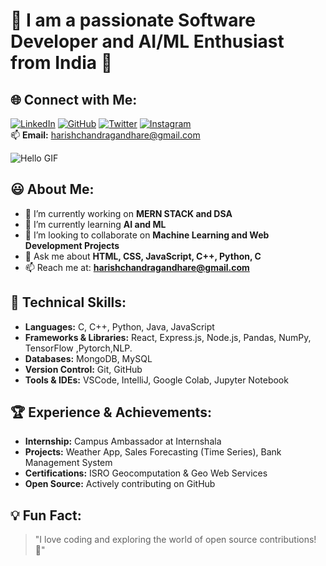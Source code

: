 # 🌟 I am a passionate Software Developer and AI/ML Enthusiast from India 🚀

## 🌐 Connect with Me:

[![LinkedIn](https://img.shields.io/badge/LinkedIn-%230077B5.svg?style=for-the-badge&logo=linkedin&logoColor=white)](https://linkedin.com/in/your-linkedin) 
[![GitHub](https://img.shields.io/badge/GitHub-%23121011.svg?style=for-the-badge&logo=github&logoColor=white)](https://github.com/Harishchandra-Gandhare) 
[![Twitter](https://img.shields.io/badge/Twitter-%231DA1F2.svg?style=for-the-badge&logo=twitter&logoColor=white)](https://twitter.com/your-twitter) 
[![Instagram](https://img.shields.io/badge/Instagram-%23E4405F.svg?style=for-the-badge&logo=instagram&logoColor=white)](https://instagram.com/your-instagram)  
📫 **Email:** harishchandragandhare@gmail.com  

![Hello GIF](https://vsgif.com/gif/3557374)

## 😃 About Me:
- 🔭 I’m currently working on **MERN STACK and DSA**
- 🌱 I’m currently learning **AI and ML**
- 👯 I’m looking to collaborate on **Machine Learning and Web Development Projects**
- 💬 Ask me about **HTML, CSS, JavaScript, C++, Python, C**
- 📫 Reach me at: **harishchandragandhare@gmail.com**

## 🚀 Technical Skills:
- **Languages:** C, C++, Python, Java, JavaScript  
- **Frameworks & Libraries:** React, Express.js, Node.js, Pandas, NumPy, TensorFlow ,Pytorch,NLP. 
- **Databases:** MongoDB, MySQL  
- **Version Control:** Git, GitHub  
- **Tools & IDEs:** VSCode, IntelliJ, Google Colab, Jupyter Notebook  

## 🏆 Experience & Achievements:
- **Internship:** Campus Ambassador at Internshala  
- **Projects:** Weather App, Sales Forecasting (Time Series), Bank Management System  
- **Certifications:** ISRO Geocomputation & Geo Web Services  
- **Open Source:** Actively contributing on GitHub  

## 💡 Fun Fact:
> "I love coding and exploring the world of open source contributions! 🚀"



